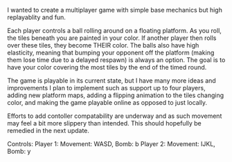 I wanted to create a multiplayer game with simple base mechanics but high replayablity and fun.

Each player controls a ball rolling around on a floating platform. 
As you roll, the tiles beneath you are painted in your color. 
If another player then rolls over these tiles, they become THEIR color. 
The balls also have high elasticity, meaning that bumping your opponent off 
the platform (making them lose time due to a delayed respawn) is always an option. 
The goal is to have your color covering the most tiles by the end of the timed round.

The game is playable in its current state, but I have many more ideas and improvements I plan 
to implement such as support up to four players, adding new platform maps, 
adding a flipping animation to the tiles changing color, and making the game playable online as opposed to just locally.

Efforts to add contoller compatability are underway and as such movement may feel a bit more slippery than intended. 
This should hopefully be remedied in the next update.

Controls:
Player 1: Movement: WASD, Bomb: b
Player 2: Movement: IJKL, Bomb: y
